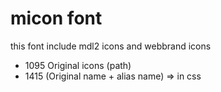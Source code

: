 # micon font

this font include mdl2 icons and webbrand icons

- 1095 Original icons (path)
- 1415 (Original name + alias name) => in css
